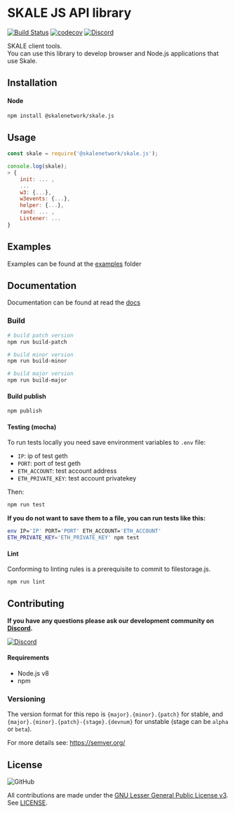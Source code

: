 # SKALE JS API library

[![Build Status](https://travis-ci.com/skalenetwork/skale.js.svg?token=VyxyB39zs82QAe5RAZya&branch=develop)](https://travis-ci.com/skalenetwork/skale.js)
[![codecov](https://codecov.io/gh/skalenetwork/skale.js/branch/develop/graph/badge.svg?token=fZeTTl2yaf)](https://codecov.io/gh/skalenetwork/skale.js)
[![Discord](https://img.shields.io/discord/534485763354787851.svg)](https://discord.gg/vvUtWJB)



SKALE client tools.  
You can use this library to develop browser and Node.js 
applications that use Skale.

## Installation

#### Node

```bash
npm install @skalenetwork/skale.js
```

## Usage
```js
const skale = require('@skalenetwork/skale.js');

console.log(skale);
> {
    init: ... ,
    ...
    w3: {...},
    w3events: {...},
    helper: {...},
    rand: ... ,
    Listener: ... 
}
```

## Examples

Examples can be found at the [examples](https://github.com/skalenetwork/skale.js/tree/develop/examples) folder

## Documentation

Documentation can be found at read the [docs]()

### Build

```bash
# build patch version
npm run build-patch

# build minor version
npm run build-minor

# build major version
npm run build-major
```

#### Build publish

```bash
npm publish
```

#### Testing (mocha)

To run tests locally you need save environment variables to `.env` file:
* `IP`: ip of test geth
* `PORT`: port of test geth
* `ETH_ACCOUNT`: test account address
* `ETH_PRIVATE_KEY`: test account privatekey
 
Then:
```bash
npm run test
```

**If you do not want to save them to a file, you can run tests like
this:**
```bash
env IP='IP' PORT='PORT' ETH_ACCOUNT='ETH_ACCOUNT' 
ETH_PRIVATE_KEY='ETH_PRIVATE_KEY' npm test
```

#### Lint

Conforming to linting rules is a prerequisite to commit to filestorage.js.

```bash
npm run lint
```

## Contributing

**If you have any questions please ask our development community on 
[Discord](https://discord.gg/vvUtWJB).**

[![Discord](https://img.shields.io/discord/534485763354787851.svg)](https://discord.gg/vvUtWJB)

#### Requirements
- Node.js v8
- npm


### Versioning

The version format for this repo is `{major}.{minor}.{patch}` for stable, and `{major}.{minor}.{patch}-{stage}.{devnum}` for unstable (stage can be `alpha` or `beta`).

For more details see: https://semver.org/

## License

![GitHub](https://img.shields.io/github/license/skalenetwork/skale.js.svg)

All contributions are made under the [GNU Lesser General Public License v3](https://www.gnu.org/licenses/lgpl-3.0.en.html). See [LICENSE](LICENSE).
